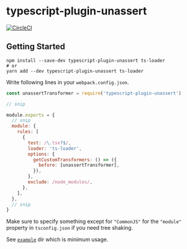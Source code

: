 # typescript-plugin-unassert

[![CircleCI](https://circleci.com/gh/januswel/typescript-plugin-unassert.svg?style=svg)](https://circleci.com/gh/januswel/typescript-plugin-unassert)

## Getting Started

```console
npm install --save-dev typescript-plugin-unassert ts-loader
# or
yarn add --dev typescript-plugin-unassert ts-loader
```

Write following lines in your `webpack.config.json`.

```js
const unassertTransformer = require('typescript-plugin-unassert')

// snip

module.exports = {
  // snip
  module: {
    rules: [
      {
        test: /\.tsx?$/,
        loader: 'ts-loader',
        options: {
          getCustomTransformers: () => ({
            before: [unassertTransformer],
          }),
        },
        exclude: /node_modules/,
      },
    ],
  },
  // snip
}
```

Make sure to specify something except for `"CommonJS"` for the `"module"` property in `tsconfig.json` if you need tree shaking.

See [`example`](https://github.com/januswel/typescript-plugin-unassert/tree/master/example) dir which is minimum usage.

